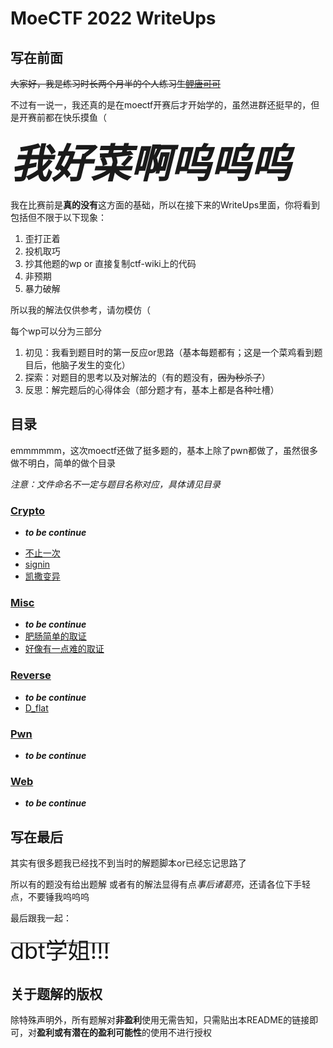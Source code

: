 # MoeCTF 2022 WriteUps

## 写在前面

~~大家好，我是练习时长两个月半的个人练习生[鲤唐可可](https://github.com/ExceptionB)~~

不过有一说一，我还真的是在moectf开赛后才开始学的，虽然进群还挺早的，但是开赛前都在快乐摸鱼（

***<span style="font-size:64px">我好菜啊呜呜呜</span>***

我在比赛前是**真的没有**这方面的基础，所以在接下来的WriteUps里面，你将看到包括但不限于以下现象：

1. 歪打正着
2. 投机取巧
3. 抄其他题的wp or 直接复制ctf-wiki上的代码
4. 非预期
5. 暴力破解

所以我的解法仅供参考，请勿模仿（

每个wp可以分为三部分

1. 初见：我看到题目时的第一反应or思路（基本每题都有；这是一个菜鸡看到题目后，他脑子发生的变化）
2. 探索：对题目的思考以及对解法的（有的题没有，~~因为秒杀了~~）
3. 反思：解完题后的心得体会（部分题才有，基本上都是各种吐槽）

## 目录

emmmmmm，这次moectf还做了挺多题的，基本上除了pwn都做了，虽然很多做不明白，简单的做个目录

*注意：文件命名不一定与题目名称对应，具体请见目录*

### [Crypto](./Crypto/)

- ***to be continue***
<!-- - [Little_FSR](./Crypto/Little_FSR/) ~~找不到附件了，在等出题人~~ -->
- [不止一次](./Crypto/bzyc/)
- [signin](./Crypto/signin/)
- [凯撒变异](./Crypto/Caesar2/)
<!-- - [](Crypto/Vigenere/) -->
<!-- - [Weird_E_Revenge](./Crypto/Weird_E_Revenge/) -->
  
### [Misc](./Misc/)

- ***to be continue***
- [肥肠简单的取证](./Misc/Forensic_1/)
- [好像有一点难的取证](./Misc/Forensic_2/)
<!-- - [](Misc/hamming/) -->

### [Reverse](./Reverse/)

- ***to be continue***
- [D_flat](./Reverse/D_flat/)

### [Pwn](./Pwn/)

- ***to be continue***

### [Web](./Web/)

- ***to be continue***
  
## 写在最后

其实有很多题我已经找不到当时的解题脚本or已经忘记思路了

所以有的题没有给出题解 或者有的解法显得有点*事后诸葛亮*，还请各位下手轻点，不要锤我呜呜呜

最后跟我一起：

~~<span style="font-size:36px">dbt学姐!!!</span>~~

## 关于题解的版权

除特殊声明外，所有题解对**非盈利**使用无需告知，只需贴出本README的链接即可，对**盈利或有潜在的盈利可能性**的使用不进行授权